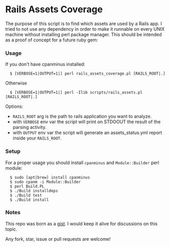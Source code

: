 # Rails Assets Coverage

The purpose of this script is to find which assets are used by a Rails app.
I tried to not use any dependency in order to make it runnable on every UNIX machine without installing perl package manager.
This should be intended as a proof of concept for a future ruby gem:

### Usage


If you don't have cpanminus installed:
```
  $ [VERBOSE=1|OUTPUT=1|] perl rails_assets_coverage.pl [RAILS_ROOT|.]
```
Otherwise
```
  $ [VERBOSE=1|OUTPUT=1|] perl -Ilib scripts/rails_assets.pl [RAILS_ROOT|.]
```

Options:
- `RAILS_ROOT` arg is the path to rails application you want to analyze.
- with `VERBOSE` env var the script will print on STDOOUT the result of the parsing activity.
- with `OUTPUT` env var the script will generate an assets_status.yml report inside your `RAILS_ROOT`.


### Setup

For a proper usage you should install `cpanminus` and `Module::Builder` perl module:

```
  $ sudo [apt|brew] install cpanminus
  $ sudo cpanm -i Module::Builder
  $ perl Build.PL
  $ ./Build installdeps
  $ ./Build test
  $ ./Build install
```

### Notes

This repo was born as a [gist](https://gist.github.com/mberlanda/ccabea23498d32f27f4591eb4d78a4be). I would keep it alive for discussions on this topic.

Any fork, star, issue or pull requests are welcome!
